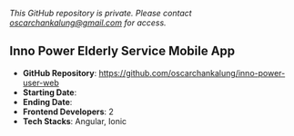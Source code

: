 *This GitHub repository is private.*
*Please contact oscarchankalung@gmail.com for access.*

## Inno Power Elderly Service Mobile App

* **GitHub Repository**: https://github.com/oscarchankalung/inno-power-user-web
* **Starting Date**: 
* **Ending Date**: 
* **Frontend Developers**: 2
* **Tech Stacks**: Angular, Ionic